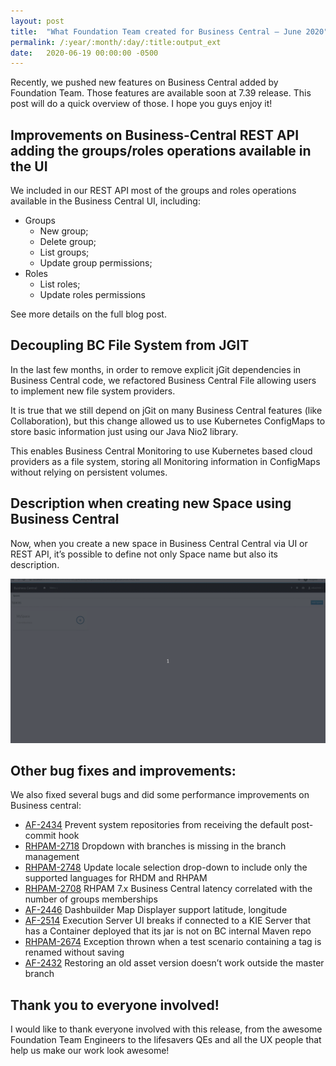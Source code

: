 ```yaml
---
layout: post
title:  "What Foundation Team created for Business Central — June 2020"
permalink: /:year/:month/:day/:title:output_ext
date:   2020-06-19 00:00:00 -0500
---
```

Recently, we pushed new features on Business Central added by Foundation Team. Those features are available soon at 7.39 release. This post will do a quick overview of those. I hope you guys enjoy it!

## Improvements on Business-Central REST API adding the groups/roles operations available in the UI

We included in our REST API most of the groups and roles operations available in the Business Central UI, including:

* Groups
  - New group;
  - Delete group;
  - List groups;
  - Update group permissions;
* Roles
  - List roles;
  - Update roles permissions

See more details on the full blog post.

## Decoupling BC File System from JGIT

In the last few months, in order to remove explicit jGit dependencies in Business Central code, we refactored Business Central File allowing users to implement new file system providers.

It is true that we still depend on jGit on many Business Central features (like Collaboration), but this change allowed us to use Kubernetes ConfigMaps to store basic information just using our Java Nio2 library.

This enables Business Central Monitoring to use Kubernetes based cloud providers as a file system, storing all Monitoring information in ConfigMaps without relying on persistent volumes.

## Description when creating new Space using Business Central

Now, when you create a new space in Business Central Central via UI or REST API, it’s possible to define not only Space name but also its description.

[![Space](/assets/2020/spacedesc.gif "Space")](/assets/2020/spacedesc.gif)



## Other bug fixes and improvements:

We also fixed several bugs and did some performance improvements on Business central:

* [AF-2434](https://issues.redhat.com/browse/AF-2434) Prevent system repositories from receiving the default post-commit hook
* [RHPAM-2718](https://issues.redhat.com/browse/RHPAM-2718) Dropdown with branches is missing in the branch management
* [RHPAM-2748](https://issues.redhat.com/browse/RHPAM-2748) Update locale selection drop-down to include only the supported languages for RHDM and RHPAM
* [RHPAM-2708](https://issues.redhat.com/browse/RHPAM-2708) RHPAM 7.x Business Central latency correlated with the number of groups memberships
* [AF-2446](https://issues.redhat.com/browse/AF-2434) Dashbuilder Map Displayer support latitude, longitude
* [AF-2514](https://issues.redhat.com/browse/AF-2514) Execution Server UI breaks if connected to a KIE Server that has a Container deployed that its jar is not on BC internal Maven repo
* [RHPAM-2674](https://issues.redhat.com/browse/RHPAM-2674) Exception thrown when a test scenario containing a tag is renamed without saving
* [AF-2432](https://issues.redhat.com/browse/AF-2432) Restoring an old asset version doesn’t work outside the master branch

## Thank you to everyone involved!

I would like to thank everyone involved with this release, from the awesome Foundation Team Engineers to the lifesavers QEs and all the UX people that help us make our work look awesome!
